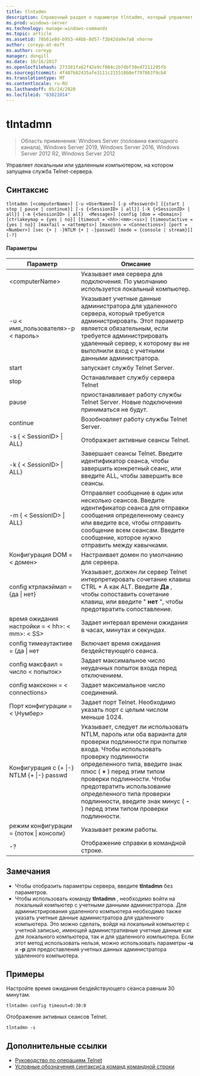 ```yaml
---
title: tlntadmn
description: Справочный раздел о параметре tlntadmn, который управляет локальным или удаленным компьютером, на котором запущена служба Telnet-сервера.
ms.prod: windows-server
ms.technology: manage-windows-commands
ms.topic: article
ms.assetid: 78b61e8d-b953-44bb-8d57-f3b42da9e7a8 vhorne
author: coreyp-at-msft
ms.author: coreyp
manager: dongill
ms.date: 10/16/2017
ms.openlocfilehash: 273381fa62f42e9cf084c2b7dbf30ed7211295fb
ms.sourcegitcommit: 4f407b82435afe3111c215510b0ef797863f9cb4
ms.translationtype: MT
ms.contentlocale: ru-RU
ms.lasthandoff: 05/24/2020
ms.locfileid: "83821014"
---
```

# <a name="tlntadmn"></a>tlntadmn

> Область применения: Windows Server (половина ежегодного канала), Windows Server 2019, Windows Server 2016, Windows Server 2012 R2, Windows Server 2012

Управляет локальным или удаленным компьютером, на котором запущена служба Telnet-сервера.

## <a name="syntax"></a>Синтаксис
```
tlntadmn [<computerName>] [-u <UserName>] [-p <Password>] [{start | stop | pause | continue}] [-s {<SessionID> | all}] [-k {<SessionID> | all}] [-m {<SessionID> | all}  <Message>] [config [dom = <Domain>] [ctrlakeymap = {yes | no}] [timeout = <hh>:<mm>:<ss>] [timeoutactive = {yes | no}] [maxfail = <attempts>] [maxconn = <Connections>] [port = <Number>] [sec {+ | -}NTLM {+ | -}passwd] [mode = {console | stream}]] [-?]
```
#### <a name="parameters"></a>Параметры

|                   Параметр                    |                                                                                                                                                       Описание                                                                                                                                                        |
|------------------------------------------------|--------------------------------------------------------------------------------------------------------------------------------------------------------------------------------------------------------------------------------------------------------------------------------------------------------------------------|
|                \<computerName>                 |                                                                                                                    Указывает имя сервера для подключения. По умолчанию используется локальный компьютер.                                                                                                                    |
|         -u \< имя_пользователя>-p \< пароль>          |                                                Указывает учетные данные администратора для удаленного сервера, который требуется администрировать. Этот параметр является обязательным, если требуется администрировать удаленный сервер, к которому вы не выполнили вход с учетными данными администратора.                                                |
|                     start                      |                                                                                                                                            запускает службу Telnet Server.                                                                                                                                             |
|                      stop                      |                                                                                                                                             Останавливает службу сервера Telnet                                                                                                                                              |
|                     pause                      |                                                                                                                          приостанавливает работу службы Telnet Server. Новые подключения приниматься не будут.                                                                                                                          |
|                    continue                    |                                                                                                                                            Возобновляет работу службы Telnet Server.                                                                                                                                            |
|          -s { \< SessionID> &#124; ALL}          |                                                                                                                                             Отображает активные сеансы Telnet.                                                                                                                                             |
|          -k { \< SessionID> &#124; ALL}          |                                                                                                        Завершает сеансы Telnet. Введите идентификатор сеанса, чтобы завершить конкретный сеанс, или введите ALL, чтобы завершить все сеансы.                                                                                                         |
|    -m { \< SessionID> &#124; ALL}<Message>     |                                                   Отправляет сообщение в один или несколько сеансов. Введите идентификатор сеанса для отправки сообщения определенному сеансу или введите все, чтобы отправить сообщение всем сеансам. Введите сообщение, которое нужно отправить между кавычками.                                                   |
|             Конфигурация DOM = \< домен>             |                                                                                                                                      Настраивает домен по умолчанию для сервера.                                                                                                                                       |
|      config ктрлакэймап = {да &#124; нет}      |                                                                                     Указывает, должен ли сервер Telnet интерпретировать сочетание клавиш CTRL + A как ALT. Введите **Да** , чтобы сопоставить сочетание клавиш, или введите " **нет** ", чтобы предотвратить сопоставление.                                                                                     |
|       время ожидания настройки = \< hh>: \< mm>: \< SS>       |                                                                                                                                 Задает интервал времени ожидания в часах, минутах и секундах.                                                                                                                                 |
|     config тимеаутактиве = {да &#124; нет      |                                                                                                                                            Включает время ожидания бездействующего сеанса.                                                                                                                                             |
|          config максфаил = число \< попыток>          |                                                                                                                          Задает максимальное число неудачных попыток входа перед отключением.                                                                                                                          |
|        config максконн = \< connections>         |                                                                                                                                         Задает максимальное число соединений.                                                                                                                                          |
|            Порт конфигурации = < \Нумбер>             |                                                                                                                    Задает порт Telnet. Необходимо указать порт с целым числом меньше 1024.                                                                                                                    |
| Конфигурация с {+ &#124;-} NTLM {+ &#124;-} passwd | Указывает, следует ли использовать NTLM, пароль или оба варианта для проверки подлинности при попытке входа. Чтобы использовать проверку подлинности определенного типа, введите знак плюс ( **+** ) перед этим типом проверки подлинности. Чтобы предотвратить использование определенного типа проверки подлинности, введите знак минус ( **-** ) перед этим типом проверки подлинности. |
|     режим конфигурации = {поток &#124; консоли}      |                                                                                                                                             Указывает режим работы.                                                                                                                                             |
|                       -?                       |                                                                                                                                           Отображение справки в командной строке.                                                                                                                                           |

## <a name="remarks"></a>Замечания
-   Чтобы отобразить параметры сервера, введите **tlntadmn** без параметров.
-   Чтобы использовать команду **tlntadmn** , необходимо войти на локальный компьютер с учетными данными администратора. Для администрирования удаленного компьютера необходимо также указать учетные данные администратора для удаленного компьютера. Это можно сделать, войдя на локальный компьютер с учетной записью, имеющей административные учетные данные как для локального компьютера, так и для удаленного компьютера. Если этот метод использовать нельзя, можно использовать параметры **-u** и **-p** для предоставления учетных данных администратора удаленного компьютера.

## <a name="examples"></a>Примеры
Настройте время ожидания бездействующего сеанса равным 30 минутам.
```
tlntadmn config timeout=0:30:0
```
Отображение активных сеансов Telnet.
```
tlntadmn -s
```

## <a name="additional-references"></a>Дополнительные ссылки
-   [Руководство по операциям Telnet](https://technet.microsoft.com/library/cc753164(v=ws.10).aspx)
- [Условные обозначения синтаксиса команд командной строки](command-line-syntax-key.md)
